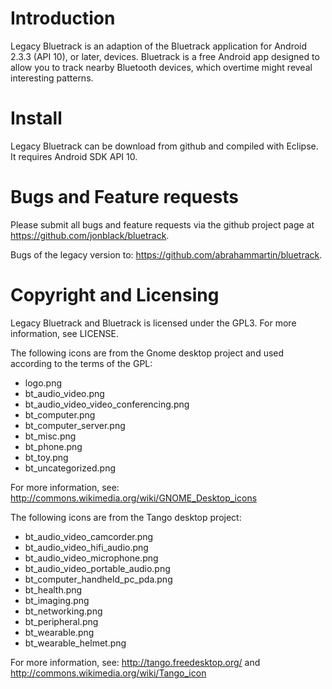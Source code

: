 Introduction
============

Legacy Bluetrack is an adaption of the Bluetrack application for Android 2.3.3 (API 10), or later, devices. Bluetrack is a free Android app designed to allow you to track nearby Bluetooth
devices, which overtime might reveal interesting patterns.

Install
=======

Legacy Bluetrack can be download from github and compiled with Eclipse. It requires Android SDK API 10.

Bugs and Feature requests
=========================

Please submit all bugs and feature requests via the github project page at
https://github.com/jonblack/bluetrack.

Bugs of the legacy version to:
https://github.com/abrahammartin/bluetrack.

Copyright and Licensing
=======================

Legacy Bluetrack and Bluetrack is licensed under the GPL3. For more information, see LICENSE.

The following icons are from the Gnome desktop project and used according to
the terms of the GPL:

* logo.png
* bt_audio_video.png
* bt_audio_video_video_conferencing.png
* bt_computer.png
* bt_computer_server.png
* bt_misc.png
* bt_phone.png
* bt_toy.png
* bt_uncategorized.png

For more information, see: http://commons.wikimedia.org/wiki/GNOME_Desktop_icons

The following icons are from the Tango desktop project:

* bt_audio_video_camcorder.png
* bt_audio_video_hifi_audio.png
* bt_audio_video_microphone.png
* bt_audio_video_portable_audio.png
* bt_computer_handheld_pc_pda.png
* bt_health.png
* bt_imaging.png
* bt_networking.png
* bt_peripheral.png
* bt_wearable.png
* bt_wearable_helmet.png

For more information, see: http://tango.freedesktop.org/ and http://commons.wikimedia.org/wiki/Tango_icon
